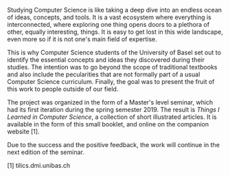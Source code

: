 Studying Computer Science is like taking a deep dive into an endless ocean of ideas, concepts, and tools. It is a vast ecosystem where everything is interconnected, where exploring one thing opens doors to a plethora of other, equally interesting, things. It is easy to get lost in this wide landscape, even more so if it is not one's main field of expertise. 

This is why Computer Science students of the University of Basel set out to identify the essential concepts and ideas they discovered during their studies. The intention was to go beyond the scope of traditional textbooks and also include the pecularities that are not formally part of a usual Computer Science curriculum. Finally, the goal was to present the fruit of this work to people outside of our field. 

The project was organized in the form of a Master's level seminar, which had its first iteration during the spring semester 2019. The result is *Things I Learned in Computer Science*, a collection of short illustrated articles. It is available in the form of this small booklet, and online on the companion website [1].

Due to the success and the positive feedback, the work will continue in the next edition of the seminar.

[1] tilics.dmi.unibas.ch
